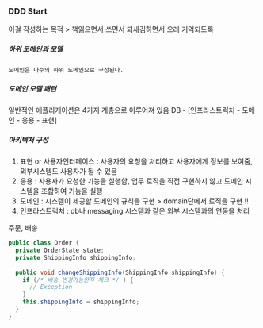 ### DDD Start

이걸 작성하는 목적 > 책읽으면서 쓰면서 되새김하면서 오래 기억되도록



##### 하위 도메인과 모델

```
도메인은 다수의 하위 도메인으로 구성된다. 
```

##### 도메인 모델 패턴

일반적인 애플리케이션은 4가지 계층으로 이루어져 있음 DB - [인프라스트럭처 - 도메인 - 응용 - 표현] 

##### 아키텍처 구성

1. 표현 or 사용자인터페이스 : 사용자의 요청을 처리하고 사용자에게 정보를 보여줌, 외부시스템도 사용자가 될 수 있음
2. 응용 : 사용자가 요청한 기능을 실행함, 업무 로직을 직접 구현하지 않고 도메인 시스템을 조합하여 기능을 실행
3. 도메인 : 시스템이 제공할 도메인의 규칙을 구현 > domain단에서 로직을 구현 !!
4. 인프라스트럭처 : db나 messaging 시스템과 같은 외부 시스템과의 연동을 처리



주문, 배송

```java
public class Order {
  private OrderState state;
  private ShippingInfo shippingInfo;
  
  public void changeShippingInfo(ShippingInfo shippingInfo) {
    if (/* 배송 변경가능한지 체크 */ ) {
      // Exception
    }
    this.shippingInfo = shippingInfo;
  }
}
```

